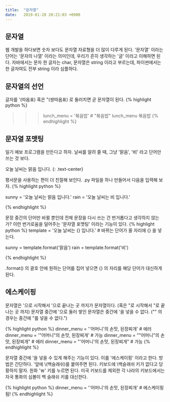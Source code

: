 ```yaml
---
title:  "문자열"
date:   2019-01-28 20:21:03 +0900
---
```



## 문자열
웹 개발을 하다보면 숫자 보다도 문자열 자료형을 더 많이 다루게 된다.
'문자열' 이라는 단어는 '문자의 나열' 이라는 의미인데, 우리가 흔히 생각하는 '글'
이라고 이해하면 된다. 
자바에서는 문자 한 글자는 char, 문자열은 string 이라고 부르는데, 파이썬에서는 한 글자여도 전부 string 이라
심플하다.

## 문자열의 선언
글자를 '(따옴표) 혹은 "(쌍따옴표) 로 둘러치면 곧 문자열이 된다.
{% highlight python %}
>>> lunch_menu = '볶음밥' # "볶음밥"
>>> lunch_menu
볶음밥
{% endhighlight %}

## 문자열 포맷팅
일기 예보 프로그램을 만든다고 하자. 날씨를 알려 줄 때, 그냥 '맑음', '비' 라고 단어만 쓰는 것 보다.

오늘 날씨는 맑음 입니다.
{: .text-center}

평서문을 사용하는 편이 더 친절해 보인다. .py 파일을 하나 만들어서 다음을 입력해 보자.
{% highlight python %}

sunny = '오늘 날씨는 맑음 입니다.'
rain = '오늘 날씨는 비 입니다.'



{% endhighlight %}


문장 중간의 단어만 바뀔 뿐인데 전체 문장을 다시 쓰는 건 번거롭다고 생각하지 않는가?
이런 번거로움을 덜어주는 '문자열 포맷팅' 이라는 기능이 있다. 
{% highlight python %}
template = '오늘 날씨는 {} 입니다.' # 바뀌는 단어가 올 자리에 {} 을 넣는다.

sunny = template.format('맑음')
rain = template.format('비')

{% endhighlight %}

.format() 의 괄호 안에 원하는 단어를 집어 넣으면 {} 의 자리를 해당 단어가 대신하게 된다.

## 에스케이핑

문자열은 '으로 시작해서 '으로 끝나는 곳 까지가 문자열이다. (혹은 "로 시작해서 "로 끝나는 곳 까지)
문자열 중간에 '으로 둘러 쌓인 문자열은 중간에 '을 넣을 수 없다. ("" 의 경우는 중간에 "를 넣을 수 없다.")

{% highlight python %}
dinner_menu = ''어머니'의 손맛, 된장찌개' # 에러
dinner_menu = '"어머니"의 손맛, 된장찌개' # 가능
dinner_menu = ""어머니"의 손맛, 된장찌개" # 에러
dinner_menu = "'어머니'의 손맛, 된장찌개" # 가능
{% endhighlight %}

문자열 중간에 '을 넣을 수 있게 해주는 기능이 있다. 이를 '에스케이핑' 이라고 한다.
방법은 간단하다. '앞에 \\(백슬래쉬)를 붙여주면 된다.
키보드에 \\백슬래쉬 키가 없다고 당황하지 말자. 원화 '￦' 키를 누르면 된다.
미국 키보드를 제외한 각 나라의 키보드에서는 자국 통화의 심볼이 백 슬래쉬 키를 대신한다.

{% highlight python %}
dinner_menu = '\'어머니\'의 손맛, 된장찌개' # 에스케이핑 됨!
{% endhighlight %}








